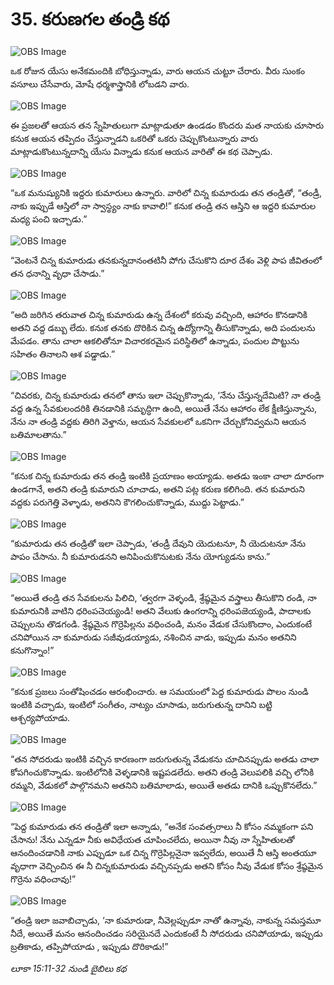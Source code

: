 # 35. కరుణగల తండ్రి కథ

![OBS Image](https://cdn.door43.org/obs/jpg/360px/obs-en-35-01.jpg)

ఒక రోజున యేసు అనేకమందికి బోధిస్తున్నాడు, వారు ఆయన చుట్టూ చేరారు. వీరు సుంకం వసూలు చేసేవారు, మోషే ధర్మశాస్త్రానికి లోబడని వారు.

![OBS Image](https://cdn.door43.org/obs/jpg/360px/obs-en-35-02.jpg)

ఈ ప్రజలతో ఆయన తన స్నేహితులుగా మాట్లాడుతూ ఉండడం కొందరు మత నాయకు చూసారు కనుక ఆయన తప్పిదం చేస్తున్నాడని ఒకరితో ఒకరు చెప్పుకొంటున్నారు వారు మాట్లాడుకొంటున్నదాన్ని యేసు విన్నాడు కనుక ఆయన వారితో ఈ కథ చెప్పాడు.

![OBS Image](https://cdn.door43.org/obs/jpg/360px/obs-en-35-03.jpg)

“ఒక మనుష్యునికి ఇద్దరు కుమారులు ఉన్నారు. వారిలో చిన్న కుమారుడు తన తండ్రితో, “తండ్రీ, నాకు ఇప్పుడే ఆస్తిలో నా స్వాస్థ్యం నాకు కావాలి!” కనుక తండ్రి తన ఆస్తిని ఆ ఇద్దరి కుమారుల మధ్య పంచి ఇచ్చాడు.”

![OBS Image](https://cdn.door43.org/obs/jpg/360px/obs-en-35-04.jpg)

“వెంటనే చిన్న కుమారుడు తనకున్నదానంతటినీ పోగు చేసుకొని దూర దేశం వెళ్లి పాప జీవితంలో తన ధనాన్ని వృధా చేసాడు.”

![OBS Image](https://cdn.door43.org/obs/jpg/360px/obs-en-35-05.jpg)

“అది జరిగిన తరువాత చిన్న కుమారుడు ఉన్న దేశంలో కరువు వచ్చింది, ఆహారం కొనడానికి అతని వద్ద డబ్బు లేదు. కనుక తనకు దొరికిన చిన్న ఉద్యోగాన్ని తీసుకొన్నాడు, అది పందులను మేపడం. తాను చాలా ఆకలితోనూ విచారకరమైన పరిస్థితిలో ఉన్నాడు, పందుల పొట్టును సహితం తినాలని ఆశ పడ్డాడు.”

![OBS Image](https://cdn.door43.org/obs/jpg/360px/obs-en-35-06.jpg)

“చివరకు, చిన్న కుమారుడు తనలో తాను ఇలా చెప్పుకొన్నాడు, ‘నేను చేస్తున్నదేమిటి? నా తండ్రి వద్ద ఉన్న సేవకులందరికి తినడానికి సమృద్ధిగా ఉంది, అయితే నేను ఆహారం లేక క్షీణిస్తున్నాను, నేను నా తండ్రి వద్దకు తిరిగి వెళ్తాను, ఆయన సేవకులలో ఒకనిగా చేర్చుకోనివ్వమని ఆయన బతిమాలతాను.”

![OBS Image](https://cdn.door43.org/obs/jpg/360px/obs-en-35-07.jpg)

“కనుక చిన్న కుమారుడు తన తండ్రి ఇంటికి ప్రయాణం అయ్యాడు. అతడు ఇంకా చాలా దూరంగా ఉండగానే, అతని తండ్రి కుమారుని చూచాడు, అతని పట్ల కరుణ కలిగింది. తన కుమారుని వద్దకు పరుగెత్తి వెళ్ళాడు, అతనిని కౌగలించుకొన్నాడు, ముద్దు పెట్టాడు.”

![OBS Image](https://cdn.door43.org/obs/jpg/360px/obs-en-35-08.jpg)

“కుమారుడు తన తండ్రితో ఇలా చెప్పాడు, ‘తండ్రీ దేవుని యెదుటనూ, నీ యెదుటనూ నేను పాపం చేసాను. నీ కుమారుడనని అనిపించుకొనుటకు నేను యోగ్యుడను కాను.”

![OBS Image](https://cdn.door43.org/obs/jpg/360px/obs-en-35-09.jpg)

“అయితే తండ్రి తన సేవకులను పిలిచి, ‘త్వరగా వెళ్ళండి, శ్రేష్ఠమైన వస్త్రాలు తీసుకొని రండి, నా కుమారునికి వాటిని ధరింపచెయ్యండి! అతని వేలుకు ఉంగరాన్ని ధరింపజెయ్యండి, పాదాలకు చెప్పులను తొడగండి. శ్రేష్ఠమైన గొర్రెపిల్లను వధించండి, మనం వేడుక చేసుకొందాం, ఎందుకంటే చనిపోయిన నా కుమారుడు సజీవుడయ్యాడు, నశించిన వాడు, ఇప్పుడు మనం అతనిని కనుగొన్నాం!”  

![OBS Image](https://cdn.door43.org/obs/jpg/360px/obs-en-35-10.jpg)

“కనుక ప్రజలు సంతోషించడం ఆరంభించారు. ఆ సమయంలో పెద్ద కుమారుడు పొలం నుండి ఇంటికి వచ్చాడు, ఇంటిలో సంగీతం, నాట్యం చూసాడు, జరుగుతున్న దానిని బట్టి ఆశ్చర్యపోయాడు.

![OBS Image](https://cdn.door43.org/obs/jpg/360px/obs-en-35-11.jpg)

“తన సోదరుడు ఇంటికి వచ్చిన కారణంగా జరుగుతున్న వేడుకను చూచినప్పుడు అతడు చాలా కోపగించుకొన్నాడు. ఇంటిలోనికి వెళ్ళడానికి ఇష్టపడలేదు. అతని తండ్రి వెలుపలికి వచ్చి లోనికి రమ్మని, వేడుకలో పాల్గొనమని  అతనిని బతిమాలాడు, అయితే అతడు దానికి ఒప్పుకొనలేదు.”

![OBS Image](https://cdn.door43.org/obs/jpg/360px/obs-en-35-12.jpg)

“పెద్ద కుమారుడు తన తండ్రితో ఇలా అన్నాడు, “అనేక సంవత్సరాలు నీ కోసం నమ్మకంగా పని చేసాను! నేను ఎన్నడూ నీకు అవిధేయత చూపించలేదు, అయినా నీవు నా స్నేహితులతో ఆనందించడానికి నాకు ఎప్పుడూ ఒక చిన్న గొర్రెపిల్లనైనా ఇవ్వలేదు, అయితే నీ ఆస్తి అంతయూ వృధాగా వెచ్చించిన ఈ నీ చిన్నకుమారుడు వచ్చినప్పడు అతని కోసం నీవు వేడుక కోసం శ్రేష్ఠమైన గొర్రెను వధించావు!”

![OBS Image](https://cdn.door43.org/obs/jpg/360px/obs-en-35-13.jpg)

“తండ్రి ఇలా జవాబిచ్చాడు, ‘నా కుమారుడా, నీవెల్లప్పుడూ నాతో ఉన్నావు, నాకున్న సమస్తమూ నీదే, అయితే మనం ఆనందించడం సరియైనదే ఎందుకంటే నీ సోదరుడు చనిపోయాడు, ఇప్పుడు బ్రతికాడు, తప్పిపోయాడు , ఇప్పుడు దొరికాడు!”

_లూకా 15:11-32 నుండి బైబిలు కథ_

